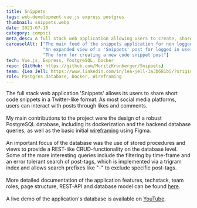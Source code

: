 ```yaml
---
title: Snippets
tags: web-development vue.js express postgres
thumbnail: snippets.webp
date: 2021-07-10
category: compsci
meta_desc: A full stack web application allowing users to create, share, like and comment code snippets
carouselAlt: ["The main feed of the snippets application for non logged in users", 
              "An expanded view of a 'Snippets' post for logged in users with the option to like and comment",
              "The form for creating a new code snippet post"]
tech: Vue.js, Express, PostgreSQL, Docker
repo: {GitHub: https://github.com/MoritzKronberger/Snippets}
team: {Lea Jell: https://www.linkedin.com/in/lea-jell-3a3b681b5/?originalSubdomain=de, Martin Kohnle: https://github.com/kohnmart}
role: Postgres database, Docker, Wireframing
---
```


The full stack web application 'Snippets' allows its users to share short code snippets in a Twitter-like format. As most social media platforms, users can interact with posts through likes and comments.
<br></br>
My main contributions to the project were the design of a robust PostgreSQL database, including its dockerization and the backend database queries, as well as the basic initial [wireframing](https://www.figma.com/file/XrzFeX33r2VXlSoyrPhYdj/GruppenprojektWebprog?node-id=203%3A83) using Figma.
<br></br>
An important focus of the database was the use of stored procedures and views to provide a REST-like CRUD-functionality on the database level.
Some of the more interesting queries include the filtering by time-frame and an error tolerant search of post-tags, which is implemented via a trigram index and allows search prefixes like "-" to exclude specific post-tags.
<br></br>
More detailed documentation of the application features, techstack, team roles, page structure, REST-API and database model can be found [here](https://github.com/MoritzKronberger/Snippets/blob/master/frontend/doc/Documentation.pdf).
<br></br>
A live demo of the application's database is available on [YouTube](https://youtu.be/W812ANJrYSE).
